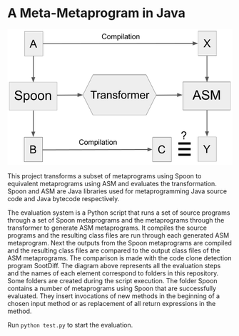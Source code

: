 # A Meta-Metaprogram in Java

![Diagram](diagram.png?raw=true "Diagram")

This project transforms a subset of metaprograms using Spoon to equivalent metaprograms using ASM and evaluates the transformation. Spoon and ASM are Java libraries used for metaprogramming Java source code and Java bytecode respectively.

The evaluation system is a Python script that runs a set of source programs through a set of Spoon metaprograms and the metaprograms through the transformer to generate ASM metaprograms. It compiles the source programs and the resulting class files are run through each generated ASM metaprogram. Next the outputs from the Spoon metaprograms are compiled and the resulting class files are compared to the output class files of the ASM metaprograms. The comparison is made with the code clone detection program SootDiff. The diagram above represents all the evaluation steps and the names of each element correspond to folders in this repository. Some folders are created during the script execution. The folder Spoon contains a number of metaprograms using Spoon that are successfully evaluated. They insert invocations of new methods in the beginning of a chosen input method or as replacement of all return expressions in the method.

Run `python test.py` to start the evaluation.
